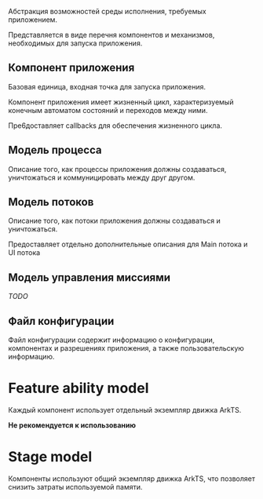Абстракция возможностей среды исполнения, требуемых приложением.

Представляется в виде перечня компонентов и механизмов, необходимых для запуска приложения.

## Компонент приложения

Базовая единица, входная точка для запуска приложения.

Компонент приложения имеет жизненный цикл, характеризуемый конечным автоматом состояний и переходов между ними.

Пре6доставляет callbacks для обеспечения жизненного цикла.

## Модель процесса

Описание того, как процессы приложения должны создаваться, уничтожаться и коммуницировать между друг другом.

## Модель потоков

Описание того, как потоки приложения должны создаваться и уничтожаться.

Предоставляет отдельно дополнительные описания для Main потока и UI потока

## Модель управления миссиями

*TODO*
## Файл конфигурации

Файл конфигурации содержит информацию о конфигурации, компонентах и разрешениях приложения, а также пользовательскую информацию.

# Feature ability model

Каждый компонент использует отдельный экземпляр движка ArkTS.

**Не рекомендуется к использованию**

# Stage model

Компоненты используют общий экземпляр движка ArkTS, что позволяет снизить затраты используемой памяти.